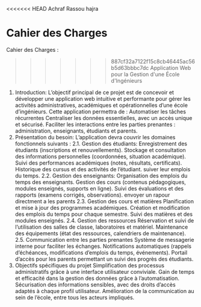 <<<<<<< HEAD
Achraf Rassou hajra


Cahier des Charges 
=======
Cahier des Charges :
>>>>>>> 887cf32a7122f15c8cb46445ac56b5d63bbbc7dc
                       Application Web pour la Gestion d'une École d'Ingénieurs
1. Introduction:
L’objectif principal de ce projet est de concevoir et développer une application web intuitive et performante pour gérer les activités administratives, académiques et opérationnelles d’une école d’ingénieurs.
Cette application permettra de :
Automatiser les tâches récurrentes
Centraliser les données essentielles, avec un accès unique et sécurisé.
Faciliter les interactions entre les parties prenantes : administration, enseignants, étudiants et parents.
2. Présentation du besoin:
L’application devra couvrir les domaines fonctionnels suivants :
2.1. Gestion des étudiants:
Enregistrement des étudiants (inscriptions et renouvellements).
Stockage et consultation des informations personnelles (coordonnées, situation académique).
Suivi des performances académiques (notes, résultats, certificats).
Historique des cursus et des activités de l’étudiant.
suiver leur emplois du temps.
2.2. Gestion des enseignants:
Organisation des emplois du temps des enseignants.
Gestion des cours (contenus pédagogiques, modules enseignés, supports en ligne).
Suivi des évaluations et des rapports (examens corrigés, observations).
envoyer un rapour directment a les parents
2.3. Gestion des cours et matières
Planification et mise à jour des programmes académiques.
Création et modification des emplois du temps pour chaque semestre.
Suivi des matières et des modules enseignés.
2.4. Gestion des ressources
Réservation et suivi de l’utilisation des salles de classe, laboratoires et matériel.
Maintenance des équipements (état des ressources, calendriers de maintenance).
2.5. Communication entre les parties prenantes
Système de messagerie interne pour faciliter les échanges.
Notifications automatiques (rappels d’échéances, modifications d’emplois du temps, événements).
Portail d’accès pour les parents permettant un suivi des progrès des étudiants.
3. Objectifs spécifiques du projet
Simplification des processus administratifs grâce à une interface utilisateur conviviale.
Gain de temps et efficacité dans la gestion des données grâce à l’automatisation.
Sécurisation des informations sensibles, avec des droits d’accès adaptés à chaque profil utilisateur.
Amélioration de la communication au sein de l’école, entre tous les acteurs impliqués.

